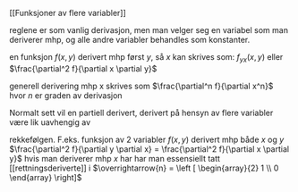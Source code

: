 
[[Funksjoner av flere variabler]]

reglene er som vanlig derivasjon, men man velger seg en variabel som man deriverer mhp, og alle andre variabler behandles som konstanter.

en funksjon $f(x, y)$ derivert mhp først $y$, så $x$ kan skrives som: $f_{yx}(x, y)$ eller $\frac{\partial^2 f}{\partial x \partial y}$ 

generell derivering mhp x skrives som $\frac{\partial^n f}{\partial x^n}$  hvor $n$ er graden av derivasjon

Normalt sett vil en partiell derivert, derivert på hensyn av flere variabler være lik uavhengig av 

rekkefølgen. F.eks. funksjon av 2 variabler $f(x,y)$ derivert mhp både $x$ og $y$  $\frac{\partial^2 f}{\partial y \partial x} = \frac{\partial^2 f}{\partial x \partial y}$ 
hvis man deriverer mhp $x$ har har man essensiellt tatt [[rettningsderiverte]] i $\overrightarrow{n} = \left [ \begin{array}{2} 1 \\ 0 \end{array} \right]$

